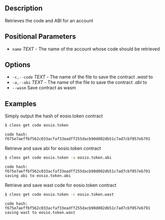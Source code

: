 ## Description
Retrieves the code and ABI for an account

## Positional Parameters
- `name` _TEXT_ - The name of the account whose code should be retrieved
## Options
- `-c,--code` _TEXT_ - The name of the file to save the contract _.wast_ to
- `-a,--abi` _TEXT_ - The name of the file to save the contract _.abi_ to
- `--wasm` Save contract as wasm
## Examples
Simply output the hash of eosio.token contract 

```sh
$ cleos get code eosio.token
```
```console
code hash: f675e7aeffbf562c033acfaf33eadff255dacb90d002db51c7ad7cbf057eb791
```

Retrieve and save abi for eosio.token contract

```sh
$ cleos get code eosio.token -a eosio.token.abi
```
```console
code hash: f675e7aeffbf562c033acfaf33eadff255dacb90d002db51c7ad7cbf057eb791
saving abi to eosio.token.abi
```

Retrieve and save wast code for eosio.token contract

```sh
$ cleos get code eosio.token -c eosio.token.wast
```
```console
code hash: f675e7aeffbf562c033acfaf33eadff255dacb90d002db51c7ad7cbf057eb791
saving wast to eosio.token.wast
```
